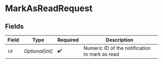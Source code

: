 # MarkAsReadRequest


## Fields

| Field                                          | Type                                           | Required                                       | Description                                    |
| ---------------------------------------------- | ---------------------------------------------- | ---------------------------------------------- | ---------------------------------------------- |
| `id`                                           | *Optional[int]*                                | :heavy_check_mark:                             | Numeric ID of the notification to mark as read |